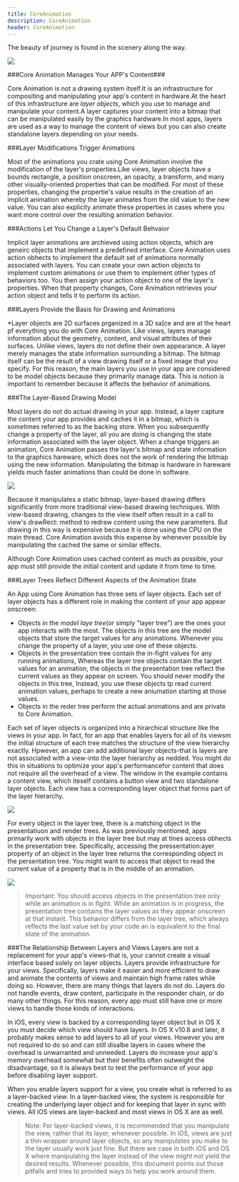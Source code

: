```yaml
---
title: CoreAnimation
description: CoreAnimation
header: CoreAnimation
---
```


The beauty of journey is found in the scenery along the way.

![](https://Jeremy1221.github.io/img/coreanimation/coreanimation.png)

###Core Animation Manages Your APP's Content###

Core Animation is not a drawing system itself.It is an infrastructure for compositing and manipulating your app's content in hardware.At the heart of this infrastructure are *layer objects*, which you use to manage and manipulate your content.A layer captures your content into a bitmap that can be manipulated easily by the graphics hardware.In most apps, layers are used as a way to manage the content of views but you can also create standalone layers depending on your needs.

###Layer Modifications Trigger Animations

Most of the animations you crate using Core Animation involve the modification of the layer's properties.Like views, layer objects have a bounds rectangle, a position onscreen, an opacity, a transform, and many other visually-oriented properties that can be modified. For most of these properties, changing the propertie's value results in the creation of an implicit animation whereby the layer animates from the old value to the new value. You can also explicity animate these properties in cases where you want more control over the resulting animation behavior.

###Actions Let You Change a Layer's Default Behvaior

Implicit layer animations are archieved using action objects, which are geneirc objects that implement a predefined interface. Core Animation uses action obhects to implement the default set of animations normally associated with layers. You can create your own action objects to implement custom animations or use them to implement other types of behaviors too. You then assign your action object to one of the layer's properties. When that property changes, Core Animation retrieves your action object and tells it to perform its action.

###Layers Provide the Basis for Drawing and Animations

*Layer objects are 2D surfaces prganized in a 3D sa[ce and are at the heart pf everything you do with Core Animation. Like views, layers manage information about the geometry, content, and visual attributes of their surfaces. Unlike views, layers do not define their own appearance. A layer merely manages the state information surrounding a bitmap. The bitmap itself can be the result of a view drawing itself or a fixed image that you specify. For this reason, the main layers you use in your app are considered to be model objects because they primarily manage data. This is notion is important to remember because it affects the behavior of animations.

###The Layer-Based Drawing Model

Most layers do not do actual drawing in your app. Instead, a layer capture the content your app provides and caches it in a bitmap, which is sometimes referred to as the backing store. When you subsequently change a property of the layer, all you are doing is changing the state information associated with the layer object. When a change triggers an animation, Core Animation passes the layer's bitmap and state information to the graphics hareware, which does not the work of rendering the bitmap using the new information. Manipulating the bitmap is hardware in hareware yields much faster animations than could be done in software.

![](https://Jeremy1221.github.io/img/coreanimation/basics_layer_rendering.png)

Because it manipulates a static bitmap, layer-based drawing differs significantly from more traditional view-based drawing techniques. With view-based drawing, changes to the view itself often result in a call to view's drawRect: method to redraw content using the new parameters. But drawing in this way is expensive because it is done using the CPU on the main thread. Core Animation avoids this expense by whenever possible by manipulating the cached the same or similar effects.

Although Core Animation uses cached content as much as possible, your app must still provide the initial content and update it from time to time.

###Layer Trees Reflect Different Aspects of the Animation State

An App using Core Animation has three sets of layer objects. Each set of layer objects has a different role in making the content of your app appear onscreen:

* Objects in the *model laye tree*(or simply "layer tree") are the ones your app interacts with the most. The objects in this tree are the model objects that store the target values for any animations. Whenever you change the property of a layer, you use one of these objects.
* Objects in the presentation tree contain the in-fight values for any running animations, Whereas the layer tree objects contain the target values for an animation, the objects in the presentation tree reflect the current values as they appear on screen. You should never modify the objects in this tree, Instead, you use these objects tp read current animation values, perhaps to create a new aniumation starting at those values.
* Objects in the reder tree perform the actual animations and are private to Core Animation.

Each set of layer objects is organized into a hirarchical structure like the views in your app. In fact, for an app that enables layers for all of its viewsm the initial structure of each tree matches the structure of the view hierarchy exactly. Hpwever, an app can add additional layer objects-that is layers are not associated with a view-into the layer hierarchy as nedded. You might do this in situations to optimize your app's performancefor content that does not require all the overhead of a view. The window in the example contains a content view, which iteself contains a button view and two standalone layer objects. Each view has a corresponding layer object that forms part of the layer hierarchy.

![](https://Jeremy1221.github.io/img/coreanimation/sublayer_hierarchy.png)

For every object in the layer tree, there is a matching object in the presentatiuon and render trees. As was previously mentioned, apps primarily work with objects in the layer tree but may at tines access obhects in the presentation tree. Specifically, accessing the pressentation:ayer property of an object in the layer tree returns the corresponding object in the persentation tree. You might want to access that object to read the current value of a property that is in the middle of an animation.

![](https://Jeremy1221.github.io/img/coreanimation/sublayer_hierarchies.png)

> Important: You should access objects in the presentation tree only while an animation is in flgiht. While an animation is in progress, the presentation tree contains the layer values as they appear onscreen at that instant. This behavior differs from the layer tree, which always reflects the last value set by your code an is equivalent to the final state of the animation.


###The Relationship Between Layers and Views
Layers are not a replacement for your app's views-that is, your cannot create a visual interface based solely on layer objects. Layers provide infrastructure for your views. Specifically, layers make it easier and more efficient to draw and animate the contents of views and maintain high frame rates while doing so. However, there are many things that layers do not do. Layers do not handle events, draw content, participate in the responder chain, or do many other things. For this reason, every app must still have one or more views to handle those kinds of interactions.

In iOS, every view is backed by a corresponding layer object but in OS X you must decide which view should have layers. In OS X v10.8 and later, it probably makes sense to add layers to all of your views. However you are not required to do so and can still disalbe layers in cases where the overhead is unwarranted and unneeded. Layers do increase your app's memory overhead somewhat but their benefits often outweight the disadvantage, so it is always best to test the performance of your app before disabling layer support.

When you enable layers support for a view, you create what is referred to as a layer-backed view. In a layer-backed view, the system is responsible for creating the underlying layer object and for keeping that layer in sync with views. All iOS views are layer-backed and most views in OS X are as well.

> Note: For layer-backed views, it is recommended that you manipulate the view, rather that its layer, whenever possible. In iOS, views are just a thin wrapper around layer objects, so any manipulates you make to the layer usually work just fine. But there are case in both iOS and OS X where manipulating the layer instead of the view might not yield the desired results. Whenever possible, this document points out those pitfalls and tries to provided ways to help you work around them.